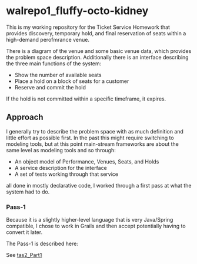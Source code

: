 # walrepo1_fluffy-octo-kidney

This is my working repository for the Ticket Service Homework that provides discovery, temporary hold, and final reservation
of seats within a high-demand perofmrance venue.

There is a diagram of the venue and some basic venue data, which provides the problem space description.  Additionally
there is an interface describing the three main functions of the system:

  * Show the number of available seats
  * Place a hold on a block of seats for a customer
  * Reserve and commit the hold
  
If the hold is not committed within a specific timeframe, it expires.

## Approach

I generally try to describe the problem space with as much definition and little effort as possible first.  In the
past this might require switching to modeling tools, but at this point main-stream frameworks are about the same
level as modeling tools and so through:

  * An object model of Performance, Venues, Seats, and Holds
  * A service description for the interface
  * A set of tests working through that service
  
all done in mostly declarative code, I worked through a first pass at what the system had to do.  

### Pass-1

Because it is a slightly higher-level language that is very Java/Spring compatible, I chose to work in Grails
and then accept potentially having to convert it later.  

The Pass-1 is described here:

See [tas2_Part1](doc/tas2_Part1.md)


